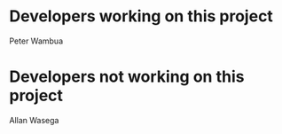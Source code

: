 # Developers working on this project
Peter Wambua
# Developers not working on this project
Allan Wasega